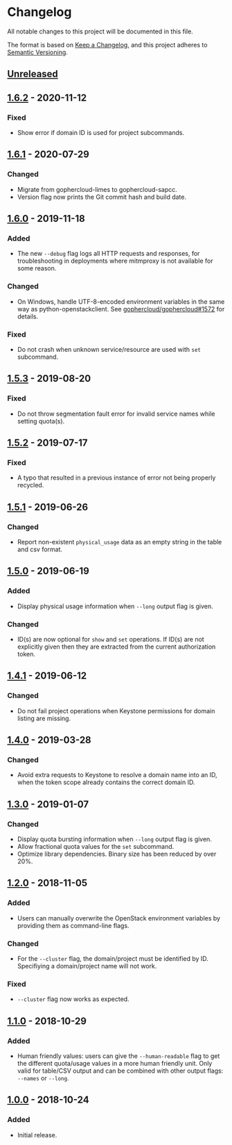 # Changelog

All notable changes to this project will be documented in this file.

The format is based on [Keep a Changelog](https://keepachangelog.com/en/1.0.0/),
and this project adheres to [Semantic Versioning](https://semver.org/spec/v2.0.0.html).

## [Unreleased]

## [1.6.2] - 2020-11-12
### Fixed
- Show error if domain ID is used for project subcommands.

## [1.6.1] - 2020-07-29
### Changed
- Migrate from gophercloud-limes to gophercloud-sapcc.
- Version flag now prints the Git commit hash and build date.

## [1.6.0] - 2019-11-18
### Added
- The new `--debug` flag logs all HTTP requests and responses, for
  troubleshooting in deployments where mitmproxy is not available for some
  reason.

### Changed
- On Windows, handle UTF-8-encoded environment variables in the same way as
  python-openstackclient. See
  [gophercloud/gophercloud#1572](https://github.com/gophercloud/gophercloud/issues/1572)
  for details.

### Fixed
- Do not crash when unknown service/resource are used with `set` subcommand.

## [1.5.3] - 2019-08-20
### Fixed
- Do not throw segmentation fault error for invalid service names while setting
  quota(s).

## [1.5.2] - 2019-07-17
### Fixed
- A typo that resulted in a previous instance of error not being properly
  recycled.

## [1.5.1] - 2019-06-26
### Changed
- Report non-existent `physical_usage` data as an empty string in the table and
  csv format.

## [1.5.0] - 2019-06-19
### Added
- Display physical usage information when `--long` output flag is given.

### Changed
- ID(s) are now optional for `show` and `set` operations. If ID(s) are not
  explicitly given then they are extracted from the current authorization
  token.

## [1.4.1] - 2019-06-12
### Changed
- Do not fail project operations when Keystone permissions for domain listing
  are missing.

## [1.4.0] - 2019-03-28
### Changed
- Avoid extra requests to Keystone to resolve a domain name into an ID, when
  the token scope already contains the correct domain ID.

## [1.3.0] - 2019-01-07
### Changed
- Display quota bursting information when `--long` output flag is given.
- Allow fractional quota values for the `set` subcommand.
- Optimize library dependencies. Binary size has been reduced by over 20%.

## [1.2.0] - 2018-11-05
### Added
- Users can manually overwrite the OpenStack environment variables by providing
  them as command-line flags.

### Changed
- For the `--cluster` flag, the domain/project must be identified by ID.
  Specifiying a domain/project name will not work.

### Fixed
- `--cluster` flag now works as expected.

## [1.1.0] - 2018-10-29
### Added
- Human friendly values: users can give the `--human-readable` flag to get the
  different quota/usage values in a more human friendly unit. Only valid for
  table/CSV output and can be combined with other output flags: `--names` or
  `--long`.

## [1.0.0] - 2018-10-24
### Added
- Initial release.

[Unreleased]: https://github.com/sapcc/limesctl/compare/v1.6.2...HEAD
[1.6.2]: https://github.com/sapcc/limesctl/compare/v1.6.1...v1.6.2
[1.6.1]: https://github.com/sapcc/limesctl/compare/v1.6.0...v1.6.1
[1.6.0]: https://github.com/sapcc/limesctl/compare/v1.5.3...v1.6.0
[1.5.3]: https://github.com/sapcc/limesctl/compare/v1.5.2...v1.5.3
[1.5.2]: https://github.com/sapcc/limesctl/compare/v1.5.1...v1.5.2
[1.5.1]: https://github.com/sapcc/limesctl/compare/v1.5.0...v1.5.1
[1.5.0]: https://github.com/sapcc/limesctl/compare/v1.4.1...v1.5.0
[1.4.1]: https://github.com/sapcc/limesctl/compare/v1.4.0...v1.4.1
[1.4.0]: https://github.com/sapcc/limesctl/compare/v1.3.0...v1.4.0
[1.3.0]: https://github.com/sapcc/limesctl/compare/v1.2.0...v1.3.0
[1.2.0]: https://github.com/sapcc/limesctl/compare/v1.1.0...v1.2.0
[1.1.0]: https://github.com/sapcc/limesctl/compare/v1.0.0...v1.1.0
[1.0.0]: https://github.com/sapcc/limesctl/releases/tag/v1.0.0
